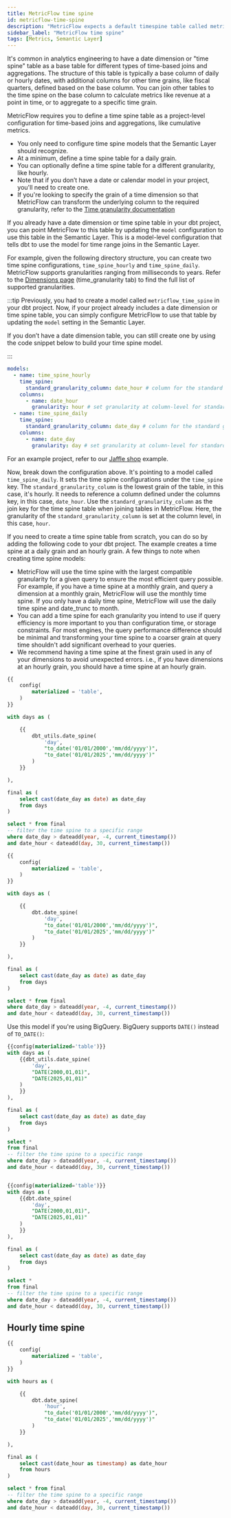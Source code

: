 ```yaml
---
title: MetricFlow time spine
id: metricflow-time-spine
description: "MetricFlow expects a default timespine table called metricflow_time_spine"
sidebar_label: "MetricFlow time spine"
tags: [Metrics, Semantic Layer]
---
```


It's common in analytics engineering to have a date dimension or "time spine" table as a base table for different types of time-based joins and aggregations. The structure of this table is typically a base column of daily or hourly dates, with additional columns for other time grains, like fiscal quarters, defined based on the base column. You can join other tables to the time spine on the base column to calculate metrics like revenue at a point in time, or to aggregate to a specific time grain.

MetricFlow requires you to define a time spine table as a project-level configuration for time-based joins and aggregations, like cumulative metrics. 
- You only need to configure time spine models that the Semantic Layer should recognize.
- At a minimum, define a time spine table for a daily grain.
- You can optionally define a time spine table for a different granularity, like hourly.
- Note that if you don’t have a date or calendar model in your project, you'll need to create one. 
- If you're looking to specify the grain of a time dimension so that MetricFlow can transform the underlying column to the required granularity, refer to the [Time granularity documentation](/docs/build/dimensions?dimension=time_gran)

If you already have a date dimension or time spine table in your dbt project, you can point MetricFlow to this table by updating the `model` configuration to use this table in the Semantic Layer. This is a model-level configuration that tells dbt to use the model for time range joins in the Semantic Layer. 

For example, given the following directory structure, you can create two time spine configurations, `time_spine_hourly` and `time_spine_daily`.  MetricFlow supports granularities ranging from milliseconds to years. Refer to the [Dimensions page](/docs/build/dimensions?dimension=time_gran#time) (time_granularity tab) to find the full list of supported granularities.

:::tip 
Previously, you had to create a model called `metricflow_time_spine` in your dbt project. Now, if your project already includes a date dimension or time spine table, you can simply configure MetricFlow to use that table by updating the `model` setting in the Semantic Layer.

If you don’t have a date dimension table, you can still create one by using the code snippet below to build your time spine model.

:::

<Lightbox src="/img/time_spines.png" title="Time spine directory structure" />

<File name="models/_models.yml">
  
```yaml
models:
  - name: time_spine_hourly
    time_spine:
      standard_granularity_column: date_hour # column for the standard grain of your table
    columns:
      - name: date_hour
        granularity: hour # set granularity at column-level for standard_granularity_column
  - name: time_spine_daily
    time_spine:
      standard_granularity_column: date_day # column for the standard grain of your table
    columns:
      - name: date_day
        granularity: day # set granularity at column-level for standard_granularity_column
```
</File>

For an example project, refer to our [Jaffle shop](https://github.com/dbt-labs/jaffle-sl-template/blob/main/models/marts/_models.yml) example.

Now, break down the configuration above. It's pointing to a model called `time_spine_daily`. It sets the time spine configurations under the `time_spine` key. The `standard_granularity_column` is the lowest grain of the table, in this case, it's hourly. It needs to reference a column defined under the columns key, in this case, `date_hour`. Use the `standard_granularity_column` as the join key for the time spine table when joining tables in MetricFlow. Here, the granularity of the `standard_granularity_column` is set at the column level, in this case, `hour`.


If you need to create a time spine table from scratch, you can do so by adding the following code to your dbt project. 
The example creates a time spine at a daily grain and an hourly grain. A few things to note when creating time spine models:
* MetricFlow will use the time spine with the largest compatible granularity for a given query to ensure the most efficient query possible. For example, if you have a time spine at a monthly grain, and query a dimension at a monthly grain, MetricFlow will use the monthly time spine. If you only have a daily time spine, MetricFlow will use the daily time spine and date_trunc to month.
* You can add a time spine for each granularity you intend to use if query efficiency is more important to you than configuration time, or storage constraints. For most engines, the query performance difference should be minimal and transforming your time spine to a coarser grain at query time shouldn't add significant overhead to your queries.
* We recommend having a time spine at the finest grain used in any of your dimensions to avoid unexpected errors. i.e., if you have dimensions at an hourly grain, you should have a time spine at an hourly grain.

<File name="metricflow_time_spine.sql">

<VersionBlock lastVersion="1.6">

```sql
{{
    config(
        materialized = 'table',
    )
}}

with days as (

    {{
        dbt_utils.date_spine(
            'day',
            "to_date('01/01/2000','mm/dd/yyyy')",
            "to_date('01/01/2025','mm/dd/yyyy')"
        )
    }}

),

final as (
    select cast(date_day as date) as date_day
    from days
)

select * from final
-- filter the time spine to a specific range
where date_day > dateadd(year, -4, current_timestamp()) 
and date_hour < dateadd(day, 30, current_timestamp())
```

</VersionBlock>

<VersionBlock firstVersion="1.7">

```sql
{{
    config(
        materialized = 'table',
    )
}}

with days as (

    {{
        dbt.date_spine(
            'day',
            "to_date('01/01/2000','mm/dd/yyyy')",
            "to_date('01/01/2025','mm/dd/yyyy')"
        )
    }}

),

final as (
    select cast(date_day as date) as date_day
    from days
)

select * from final
where date_day > dateadd(year, -4, current_timestamp()) 
and date_hour < dateadd(day, 30, current_timestamp())
```
</VersionBlock>


Use this model if you're using BigQuery. BigQuery supports `DATE()` instead of `TO_DATE()`:
<VersionBlock lastVersion="1.6">

<File name="metricflow_time_spine.sql">
  
```sql
{{config(materialized='table')}}
with days as (
    {{dbt_utils.date_spine(
        'day',
        "DATE(2000,01,01)",
        "DATE(2025,01,01)"
    )
    }}
),

final as (
    select cast(date_day as date) as date_day
    from days
)

select *
from final
-- filter the time spine to a specific range
where date_day > dateadd(year, -4, current_timestamp()) 
and date_hour < dateadd(day, 30, current_timestamp())
```
</File>
</VersionBlock>

<VersionBlock firstVersion="1.7">

<File name="metricflow_time_spine.sql">

```sql

{{config(materialized='table')}}
with days as (
    {{dbt.date_spine(
        'day',
        "DATE(2000,01,01)",
        "DATE(2025,01,01)"
    )
    }}
),

final as (
    select cast(date_day as date) as date_day
    from days
)

select *
from final
-- filter the time spine to a specific range
where date_day > dateadd(year, -4, current_timestamp()) 
and date_hour < dateadd(day, 30, current_timestamp())
```
</File>
</VersionBlock>

</File>

## Hourly time spine
<File name='time_spine_hourly.sql'>

```sql
{{
    config(
        materialized = 'table',
    )
}}

with hours as (

    {{
        dbt.date_spine(
            'hour',
            "to_date('01/01/2000','mm/dd/yyyy')",
            "to_date('01/01/2025','mm/dd/yyyy')"
        )
    }}

),

final as (
    select cast(date_hour as timestamp) as date_hour
    from hours
)

select * from final
-- filter the time spine to a specific range
where date_day > dateadd(year, -4, current_timestamp()) 
and date_hour < dateadd(day, 30, current_timestamp())
```
</File>
